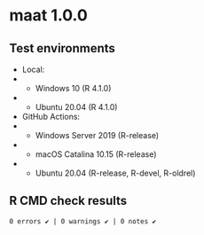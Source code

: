 # maat 1.0.0

## Test environments

* Local:
* * Windows 10 (R 4.1.0)
* * Ubuntu 20.04 (R 4.1.0)
* GitHub Actions:
* * Windows Server 2019 (R-release)
* * macOS Catalina 10.15 (R-release)
* * Ubuntu 20.04 (R-release, R-devel, R-oldrel)

## R CMD check results

```
0 errors ✔ | 0 warnings ✔ | 0 notes ✔
```
